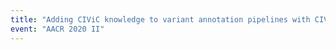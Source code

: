 ```yaml
---
title: "Adding CIViC knowledge to variant annotation pipelines with CIViCpy (Permanent Abstract #5462)"
event: "AACR 2020 II"
---
```

